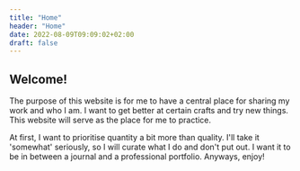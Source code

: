 ```yaml
---
title: "Home"
header: "Home"
date: 2022-08-09T09:09:02+02:00
draft: false
---
```


## Welcome!
The purpose of this website is for me to have a central place for sharing my work and who I am. 
I want to get better at certain crafts and try new things. 
This website will serve as the place for me to practice.

At first, I want to prioritise quantity a bit more than quality.
I'll take it 'somewhat' seriously, so I will curate what I do and don't put out.
I want it to be in between a journal and a professional portfolio. 
Anyways, enjoy!
